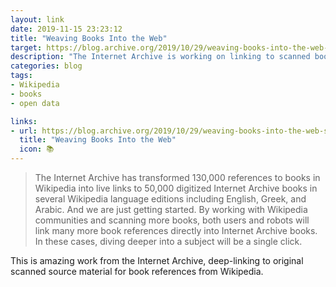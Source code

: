 ```yaml
---
layout: link
date: 2019-11-15 23:23:12
title: "Weaving Books Into the Web"
target: https://blog.archive.org/2019/10/29/weaving-books-into-the-web-starting-with-wikipedia/
description: "The Internet Archive is working on linking to scanned books for Wikipedia book citations."
categories: blog
tags:
- Wikipedia
- books
- open data

links:
- url: https://blog.archive.org/2019/10/29/weaving-books-into-the-web-starting-with-wikipedia/
  title: "Weaving Books Into the Web"
  icon: 📚
---
```


> The Internet Archive has transformed 130,000 references to books in Wikipedia into live links to 50,000 digitized Internet Archive books in several Wikipedia language editions including English, Greek, and Arabic. And we are just getting started. By working with Wikipedia communities and scanning more books, both users and robots will link many more book references directly into Internet Archive books. In these cases, diving deeper into a subject will be a single click.

This is amazing work from the Internet Archive, deep-linking to original scanned source material for book references from Wikipedia.
